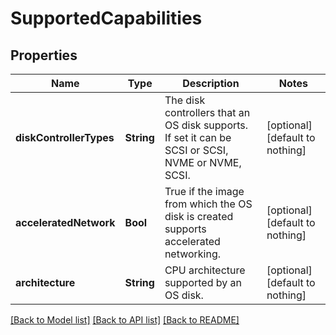 # SupportedCapabilities


## Properties
Name | Type | Description | Notes
------------ | ------------- | ------------- | -------------
**diskControllerTypes** | **String** | The disk controllers that an OS disk supports. If set it can be SCSI or SCSI, NVME or NVME, SCSI. | [optional] [default to nothing]
**acceleratedNetwork** | **Bool** | True if the image from which the OS disk is created supports accelerated networking. | [optional] [default to nothing]
**architecture** | **String** | CPU architecture supported by an OS disk. | [optional] [default to nothing]


[[Back to Model list]](../README.md#models) [[Back to API list]](../README.md#api-endpoints) [[Back to README]](../README.md)


